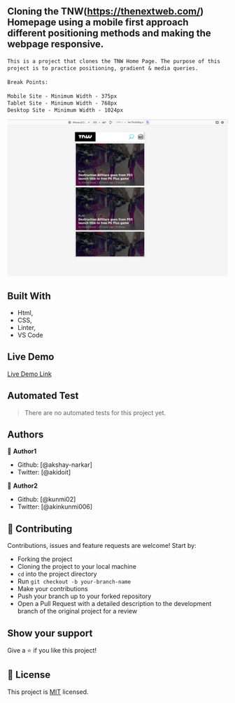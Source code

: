 ## Cloning the TNW(https://thenextweb.com/) Homepage using a mobile first approach different positioning methods and making the webpage responsive.

    This is a project that clones the TNW Home Page. The purpose of this project is to practice positioning, gradient & media queries.

    Break Points:

    Mobile Site - Minimum Width - 375px
    Tablet Site - Minimum Width - 768px
    Desktop Site - Minimum Width - 1024px

![Screenshot](assets/iphoneshot.png "Screenshot of mobile first site")

## Built With

- Html,
- CSS,
- Linter,
- VS Code

## Live Demo

[Live Demo Link](https://rawcdn.githack.com/kunmi02/TNW/adcea3c2fc5abe6ac703874f27d0fe5980ff2dfc/index.html)

## Automated Test

> There are no automated tests for this project yet.

## Authors

👤 **Author1**

- Github: [@akshay-narkar]
- Twitter: [@akidoit]

👤 **Author2**

- Github: [@kunmi02]
- Twitter: [@akinkunmi006]

## 🤝 Contributing

Contributions, issues and feature requests are welcome! Start by:

- Forking the project
- Cloning the project to your local machine
- `cd` into the project directory
- Run `git checkout -b your-branch-name`
- Make your contributions
- Push your branch up to your forked repository
- Open a Pull Request with a detailed description to the development branch of the original project for a review

## Show your support

Give a :star: if you like this project!

## 📝 License

This project is [MIT](https://opensource.org/licenses/MIT) licensed.
